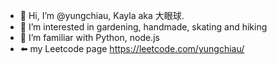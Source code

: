 - 👋 Hi, I’m @yungchiau, Kayla aka 大眼球.
- 👀 I’m interested in gardening, handmade, skating and hiking
- 🌱 I’m familiar with Python, node.js
- ⬅️ my Leetcode page https://leetcode.com/yungchiau/

<!---
yungchiau/yungchiau is a ✨ special ✨ repository because its `README.md` (this file) appears on your GitHub profile.
You can click the Preview link to take a look at your changes.
--->
